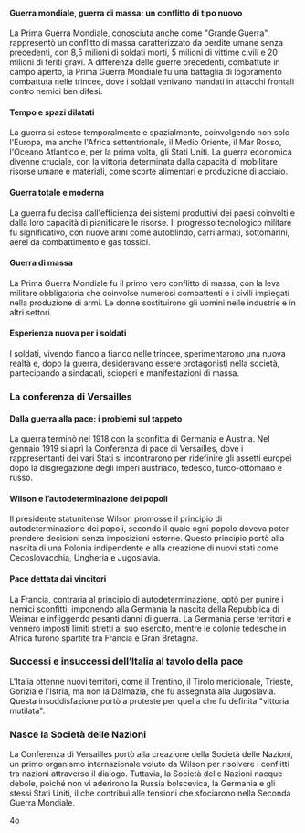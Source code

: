 
#### Guerra mondiale, guerra di massa: un conflitto di tipo nuovo

La Prima Guerra Mondiale, conosciuta anche come "Grande Guerra", rappresentò un conflitto di massa caratterizzato da perdite umane senza precedenti, con 8,5 milioni di soldati morti, 5 milioni di vittime civili e 20 milioni di feriti gravi. A differenza delle guerre precedenti, combattute in campo aperto, la Prima Guerra Mondiale fu una battaglia di logoramento combattuta nelle trincee, dove i soldati venivano mandati in attacchi frontali contro nemici ben difesi.

#### Tempo e spazi dilatati

La guerra si estese temporalmente e spazialmente, coinvolgendo non solo l'Europa, ma anche l'Africa settentrionale, il Medio Oriente, il Mar Rosso, l'Oceano Atlantico e, per la prima volta, gli Stati Uniti. La guerra economica divenne cruciale, con la vittoria determinata dalla capacità di mobilitare risorse umane e materiali, come scorte alimentari e produzione di acciaio.

#### Guerra totale e moderna

La guerra fu decisa dall'efficienza dei sistemi produttivi dei paesi coinvolti e dalla loro capacità di pianificare le risorse. Il progresso tecnologico militare fu significativo, con nuove armi come autoblindo, carri armati, sottomarini, aerei da combattimento e gas tossici.

#### Guerra di massa

La Prima Guerra Mondiale fu il primo vero conflitto di massa, con la leva militare obbligatoria che coinvolse numerosi combattenti e i civili impiegati nella produzione di armi. Le donne sostituirono gli uomini nelle industrie e in altri settori.

#### Esperienza nuova per i soldati

I soldati, vivendo fianco a fianco nelle trincee, sperimentarono una nuova realtà e, dopo la guerra, desideravano essere protagonisti nella società, partecipando a sindacati, scioperi e manifestazioni di massa.

### La conferenza di Versailles

#### Dalla guerra alla pace: i problemi sul tappeto

La guerra terminò nel 1918 con la sconfitta di Germania e Austria. Nel gennaio 1919 si aprì la Conferenza di pace di Versailles, dove i rappresentanti dei vari Stati si incontrarono per ridefinire gli assetti europei dopo la disgregazione degli imperi austriaco, tedesco, turco-ottomano e russo.

#### Wilson e l’autodeterminazione dei popoli

Il presidente statunitense Wilson promosse il principio di autodeterminazione dei popoli, secondo il quale ogni popolo doveva poter prendere decisioni senza imposizioni esterne. Questo principio portò alla nascita di una Polonia indipendente e alla creazione di nuovi stati come Cecoslovacchia, Ungheria e Jugoslavia.

#### Pace dettata dai vincitori

La Francia, contraria al principio di autodeterminazione, optò per punire i nemici sconfitti, imponendo alla Germania la nascita della Repubblica di Weimar e infliggendo pesanti danni di guerra. La Germania perse territori e vennero imposti limiti stretti al suo esercito, mentre le colonie tedesche in Africa furono spartite tra Francia e Gran Bretagna.

### Successi e insuccessi dell’Italia al tavolo della pace

L'Italia ottenne nuovi territori, come il Trentino, il Tirolo meridionale, Trieste, Gorizia e l'Istria, ma non la Dalmazia, che fu assegnata alla Jugoslavia. Questa insoddisfazione portò a proteste per quella che fu definita "vittoria mutilata".

### Nasce la Società delle Nazioni

La Conferenza di Versailles portò alla creazione della Società delle Nazioni, un primo organismo internazionale voluto da Wilson per risolvere i conflitti tra nazioni attraverso il dialogo. Tuttavia, la Società delle Nazioni nacque debole, poiché non vi aderirono la Russia bolscevica, la Germania e gli stessi Stati Uniti, il che contribuì alle tensioni che sfociarono nella Seconda Guerra Mondiale.

4o